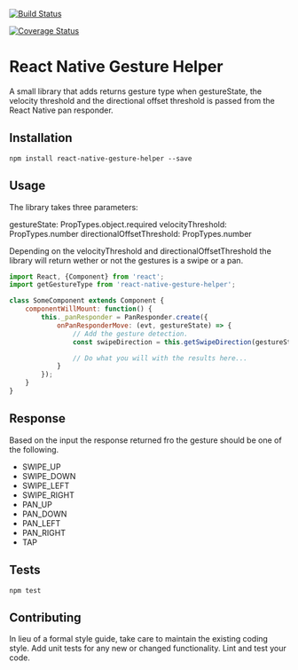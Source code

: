 [![Build Status](https://travis-ci.org/axelphunter/react-native-gesture-helper.svg?branch=master)](https://travis-ci.org/axelphunter/react-native-gesture-helper)

[![Coverage Status](https://coveralls.io/repos/github/axelphunter/react-native-gesture-helper/badge.svg?branch=master)](https://coveralls.io/github/axelphunter/react-native-gesture-helper?branch=master)

React Native Gesture Helper
=========

A small library that adds returns gesture type when gestureState, the velocity threshold and the directional offset threshold is passed from the React Native pan responder.

## Installation

`npm install react-native-gesture-helper --save`

## Usage
The library takes three parameters:

gestureState: PropTypes.object.required
velocityThreshold: PropTypes.number
directionalOffsetThreshold: PropTypes.number

Depending on the velocityThreshold and directionalOffsetThreshold the library will return wether or not the gestures is a swipe or a pan.

```javascript
import React, {Component} from 'react';
import getGestureType from 'react-native-gesture-helper';

class SomeComponent extends Component {
    componentWillMount: function() {
        this._panResponder = PanResponder.create({
            onPanResponderMove: (evt, gestureState) => {
                // Add the gesture detection.
                const swipeDirection = this.getSwipeDirection(gestureState);

                // Do what you will with the results here...
            }
        });
    }
}
```

## Response

Based on the input the response returned fro the gesture should be one of the following.

* SWIPE_UP
* SWIPE_DOWN
* SWIPE_LEFT
* SWIPE_RIGHT
* PAN_UP
* PAN_DOWN
* PAN_LEFT
* PAN_RIGHT
* TAP

## Tests

  `npm test`

## Contributing

In lieu of a formal style guide, take care to maintain the existing coding style. Add unit tests for any new or changed functionality. Lint and test your code.
